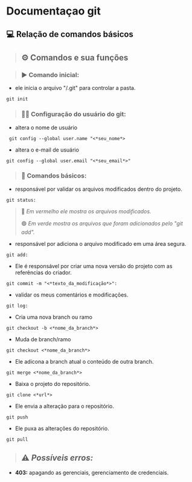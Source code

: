 # Documentaçao git
## 💻 Relação de comandos básicos

> ##   ⚙️ Comandos e sua funções


> ### ▶️ Comando inicial:


+ ele inicia o arquivo "/.git" para controlar a pasta.
````
git init
````


> ### 🧑‍💻 Configuração do usuário do git:

+ altera o nome de usuário
````
 git config --global user.name "<*seu_nome*>
````


+ altera o e-mail de usuário
````
git config --global user.email "<*seu_email*>"
```` 

> ### 🚀 Comandos básicos:
> 
+ responsável por validar os arquivos modificados dentro do projeto.
  
````
git status:
````
 
>  🔴 *Em vermelho ele mostra os arquivos modificados.*
>
>  🟢 *Em verde mostra os arquivos que foram adicionados pelo "git add".*


+ responsável por adiciona o arquivo modificado em uma área segura.
````
git add:
````


+ Ele é responsável por criar uma nova versão do projeto com as referências do criador.
````
git commit -m "<*texto_da_modificação*>":
````

+ validar os meus comentários e modificações.
````
git log:
```` 

+ Cria uma nova branch ou ramo
````
git checkout -b <*nome_da_branch*>
```` 

+ Muda de branch/ramo
````
git checkout <*nome_da_branch*>
```` 

+ Ele adicona a branch atual o conteúdo de outra branch.
````
git merge <*nome_da_branch*>
```` 

+ Baixa o projeto do repositório.
````
git clone <*url*>
```` 

+ Ele envia a alteração para o repositório.
````
git push
```` 

+ Ele puxa as alterações do repositório.
````
git pull
````

> ## ⚠️ *Possíveis erros:*

+ **403:** apagando as gerenciais, gerenciamento de credenciais.
